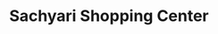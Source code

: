 ---
title: "Sachyari Shopping Center"
url: /shahdara/sachyari-shopping-center/
shop: Einkaufszentrum
---